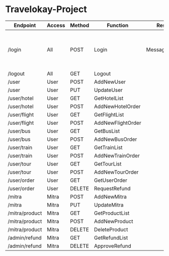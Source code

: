 # Travelokay-Project

| Endpoint	    | Access	| Method	| Function          | Response          | Desc                                                          |
| ------------- | --------- | --------- | ----------------- | ----------------- | ------------------------------------------------------------- |
| /login	    | All		| POST		| Login             | MessageResponse   | Saat login berhasil, akan menghasilkan cookie berisi token    |
| /logout	    | All		| GET		| Logout            |
| /user		    | User		| POST		| AddNewUser	    |
| /user		    | User		| PUT		| UpdateUser	    |
| /user/hotel	| User		| GET		| GetHotelList      |
| /user/hotel	| User		| POST		| AddNewHotelOrder  |
| /user/flight	| User		| GET		| GetFlightList     |
| /user/flight	| User		| POST		| AddNewFlightOrder |
| /user/bus 	| User		| GET		| GetBusList        |
| /user/bus 	| User		| POST		| AddNewBusOrder    |
| /user/train	| User		| GET		| GetTrainList      |
| /user/train	| User		| POST		| AddNewTrainOrder  |
| /user/tour	| User		| GET		| GetTourList       |
| /user/tour	| User		| POST		| AddNewTourOrder   |
| /user/order	| User		| GET		| GetUserOrder      |
| /user/order	| User		| DELETE	| RequestRefund     |
| /mitra	    | Mitra		| POST		| AddNewMitra	    |
| /mitra	    | Mitra		| PUT		| UpdateMitra   	|
| /mitra/product| Mitra		| GET		| GetProductList   	|
| /mitra/product| Mitra		| POST  	| AddNewProduct   	|
| /mitra/product| Mitra		| DELETE	| DeleteProduct   	|
| /admin/refund | Mitra		| GET		| GetRefundList   	|
| /admin/refund | Mitra		| DELETE	| ApproveRefund   	|

